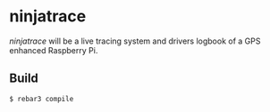 ninjatrace
=====

_ninjatrace_ will be a live tracing system and drivers logbook of a GPS enhanced Raspberry Pi.

Build
-----

    $ rebar3 compile
